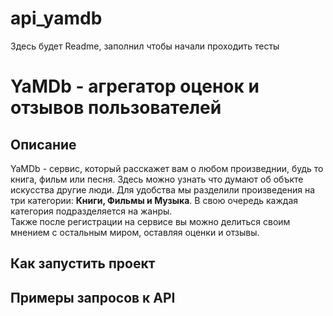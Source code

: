 # api_yamdb
Здесь будет Readme, заполнил чтобы начали проходить тесты

# YaMDb - агрегатор оценок и отзывов пользователей
## Описание
YaMDb - сервис, который расскажет вам о любом произведнии, будь то книга, фильм или песня. Здесь можно узнать что думают об объкте искусства другие люди. Для удобства мы разделили произведения на три категории: <b>Книги, Фильмы и Музыка</b>.
В свою очередь каждая категория подразделяется на жанры.<br>
Также после регистрации на сервисе вы можно делиться своим мнением с остальным миром, оставляя оценки и отзывы. 

## Как запустить проект

## Примеры запросов к API

